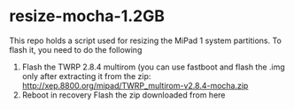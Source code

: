 # resize-mocha-1.2GB
This repo holds a script used for resizing the MiPad 1 system partitions. 
To flash it, you need to do the following
1. Flash the TWRP 2.8.4 multirom (you can use fastboot and flash the .img only after extracting it from the zip: http://xep.8800.org/mipad/TWRP_multirom-v2.8.4-mocha.zip
2. Reboot in recovery
Flash the zip downloaded from here
